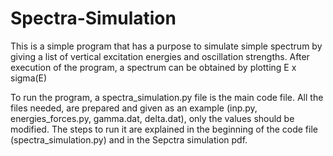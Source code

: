 # Spectra-Simulation
This is a simple program that has a purpose to simulate simple spectrum by giving a list of vertical excitation energies and oscillation strengths.
After execution of the program, a spectrum can be obtained by plotting E x sigma(E)

To run the program, a spectra_simulation.py file is the main code file.
All the files needed, are prepared and given as an example (inp.py, energies_forces.py, gamma.dat, delta.dat), only the values should be modified.
The steps to run it are explained in the beginning of the code file (spectra_simulation.py) and in the Sepctra simulation pdf.
